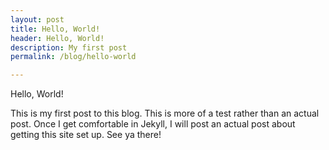 ```yaml
---
layout: post
title: Hello, World!
header: Hello, World!
description: My first post
permalink: /blog/hello-world

---
```


Hello, World!

This is my first post to this blog. This is more of a test rather than an actual post. Once I get comfortable in Jekyll, I will post an actual post about getting this site set up. See ya there!
